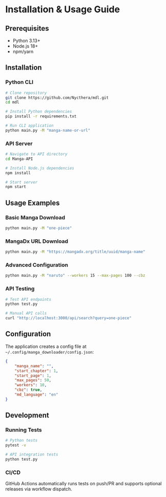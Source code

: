 # Installation & Usage Guide

## Prerequisites

- Python 3.13+
- Node.js 18+
- npm/yarn

## Installation

### Python CLI

```bash
# Clone repository
git clone https://github.com/Nycthera/mdl.git
cd mdl

# Install Python dependencies
pip install -r requirements.txt

# Run CLI application
python main.py -M "manga-name-or-url"
```

### API Server

```bash
# Navigate to API directory
cd Manga-API

# Install Node.js dependencies
npm install

# Start server
npm start
```

## Usage Examples

### Basic Manga Download

```bash
python main.py -M "one-piece"
```

### MangaDx URL Download

```bash
python main.py -M "https://mangadx.org/title/uuid/manga-name"
```

### Advanced Configuration

```bash
python main.py -M "naruto" --workers 15 --max-pages 100 --cbz
```

### API Testing

```bash
# Test API endpoints
python test.py

# Manual API calls
curl "http://localhost:3000/api/search?query=one-piece"
```

## Configuration

The application creates a config file at `~/.config/manga_downloader/config.json`:

```json
{
    "manga_name": "",
    "start_chapter": 1,
    "start_page": 1,
    "max_pages": 50,
    "workers": 10,
    "cbz": true,
    "md_language": "en"
}
```

## Development

### Running Tests

```bash
# Python tests
pytest -v

# API integration tests
python test.py
```

### CI/CD

GitHub Actions automatically runs tests on push/PR and supports optional releases via workflow dispatch.
